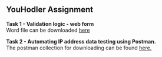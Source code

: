 ## YouHodler Assignment

**Task 1 - Validation logic - web form**\
Word file can be downloaded [here](https://github.com/ZivGadri/YouHodler-Task2/blob/main/Tasks/YouHodler-Task_1.docx)

**Task 2 - Automating IP address data testing using Postman.**\
The postman collection for downloading can be found [here.](https://github.com/ZivGadri/YouHodler-Task2/blob/main/Tasks/YouHodler-Task_2.postman_collection.json)
